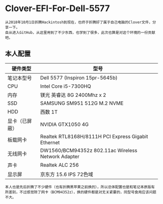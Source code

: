 # Clover-EFI-For-Dell-5577
    从2018年10月1日折腾Hackintosh到现在，也终于折腾好了属于自己电脑的Clover文件，分享一下。
    自从进入GitHub，从这里用到了不少东西，也学到了很多，此次也算是对这个环境的一份贡献吧。

## 本人配置

 硬件类型|型号
 ---- | ----- 
 笔记本型号|Dell 5577 (Inspiron 15pr-5645b)
 CPU|Intel Core i5-7300HQ
 内存|镁光 英睿达 8G 2400Mhz x 2
 SSD|SAMSUNG SM951 512G M.2 NVME
 HDD|西数 1T
 显卡（已屏蔽）|NVIDIA GTX1050 4G
 板载网卡|Realtek RTL8168H/8111H PCI Express Gigabit Ethernet
 无线网卡|DW1560/BCM94352z 802.11ac Wireless Network Adapter
 声卡|Realtek ALC 256
 显示屏|京东方 15.6 IPS 72色域
 
    本人也是先后折腾了不少硬件（也有折腾黑苹果之前换的），所以总体配置也是和笔记本原版有所差别，不过感觉除了网卡（BCM94352z），换的硬件都是对无关紧要的，同型号食用应该问题不大。
